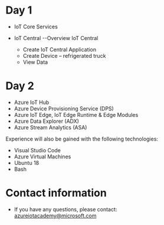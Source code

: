 # Day 1

- IoT Core Services 
- IoT Central
  --Overview IoT Central 
  
  - Create IoT Central Application 
  - Create Device – refrigerated truck 
  - View Data 

# Day 2

   - Azure IoT Hub
   - Azure Device Provisioning Service (DPS)
   - Azure IoT Edge, IoT Edge Runtime & Edge Modules
   - Azure Data Explorer (ADX)
   - Azure Stream Analytics (ASA)

Experience will also be gained with the following technologies:
   - Visual Studio Code
   - Azure Virtual Machines
   - Ubuntu 18
   - Bash 
  
# Contact information
- If you have any questions, please contact: azureiotacademy@microsoft.com
